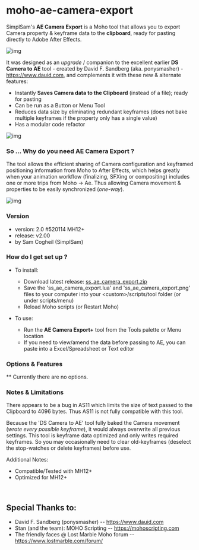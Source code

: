 # moho-ae-camera-export
SimplSam's **AE Camera Export** is a Moho tool that allows you to export Camera property & keyframe data to the **clipboard**, ready for pasting directly to Adobe After Effects.

![img](https://i.ibb.co/L51hqW7/mh-camera-keyframes.png)

It was designed as an _upgrade_ / companion to the excellent earlier **DS Camera to AE** tool - created by David F. Sandberg (aka. ponysmasher) - https://www.dauid.com, and complements it with these new & alternate features:

- Instantly **Saves Camera data to the Clipboard** (instead of a file); ready for pasting
- Can be run as a Button or Menu Tool
- Reduces data size by eliminating redundant keyframes (does not bake multiple keyframes if the property only has a single value)
- Has a modular code refactor

![img](https://i.ibb.co/wh3sdZ1/ae-cam-stats.png)

### So ... Why do you need AE Camera Export ? ###

The tool allows the efficient sharing of Camera configuration and keyframed positioning information from Moho to After Effects, which helps greatly when your animation workflow (finalizing, SFXing or compositing) includes one or more trips from Moho -> Ae. Thus allowing Camera movement & properties to be easily synchronized (_one-way_).

![img](https://i.ibb.co/PMLQ8Gd/ae-cam-config.png)

### Version ###

* version: 2.0 #520114 MH12+
* release: v2.00
* by Sam Cogheil (SimplSam)

### How do I get set up ? ###

* To install:

  - Download latest release: [ss_ae_camera_export.zip](https://github.com/SimplSam/moho-ae-camera-export/releases/latest/download/ss_ae_camera_export.zip)
  - Save the 'ss_ae_camera_export.lua' and 'ss_ae_camera_export.png' files to your computer into your &lt;custom&gt;/scripts/tool folder  (or under scripts/menu)
  - Reload Moho scripts (or Restart Moho)

* To use:

  - Run the **AE Camera Export+** tool from the Tools palette or Menu location
  - If you need to view/amend the data before passing to AE, you can paste into a Excel/Spreadsheet or Text editor


### Options & Features ###
\*\* Currently there are no options.


### Notes & Limitations ###

There appears to be a bug in AS11 which limits the size of text passed to the Clipboard to 4096 bytes. Thus AS11 is not fully compatible with this tool.

Because the 'DS Camera to AE' tool fully baked the Camera movement (_wrote every possible keyframe_), it would always overwrite all previous settings. This tool is keyframe data optimized and only writes required keyframes. So you may occasionally need to clear old-keyframes (deselect the stop-watches or delete keyframes) before use.

Additional Notes:

* Compatible/Tested with MH12+
* Optimized for MH12+

&nbsp;


## Special Thanks to: ##

* David F. Sandberg (ponysmasher) -- https://www.dauid.com
* Stan (and the team): MOHO Scripting -- https://mohoscripting.com
* The friendly faces @ Lost Marble Moho forum -- https://www.lostmarble.com/forum/
